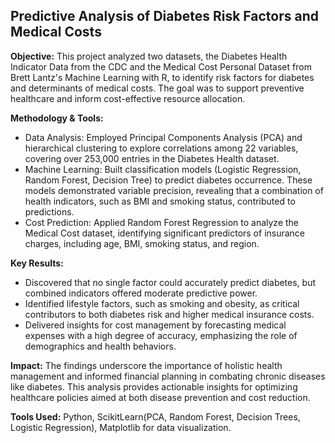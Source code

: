 ## Predictive Analysis of Diabetes Risk Factors and Medical Costs
**Objective:** This project analyzed two datasets, the Diabetes Health Indicator Data from the CDC and the Medical Cost Personal Dataset from Brett Lantz's Machine Learning with R, to identify risk factors for diabetes and determinants of medical costs. The goal was to support preventive healthcare and inform cost-effective resource allocation.

**Methodology & Tools:** 
- Data Analysis: Employed Principal Components Analysis (PCA) and hierarchical clustering to explore correlations among 22 variables, covering over 253,000 entries in the Diabetes Health dataset.
- Machine Learning: Built classification models (Logistic Regression, Random Forest, Decision Tree) to predict diabetes occurrence. These models demonstrated variable precision, revealing that a combination of health indicators, such as BMI and smoking status, contributed to predictions.
- Cost Prediction: Applied Random Forest Regression to analyze the Medical Cost dataset, identifying significant predictors of insurance charges, including age, BMI, smoking status, and region.

**Key Results:**
- Discovered that no single factor could accurately predict diabetes, but combined indicators offered moderate predictive power.
- Identified lifestyle factors, such as smoking and obesity, as critical contributors to both diabetes risk and higher medical insurance costs.
- Delivered insights for cost management by forecasting medical expenses with a high degree of accuracy, emphasizing the role of demographics and health behaviors.
  
**Impact:** The findings underscore the importance of holistic health management and informed financial planning in combating chronic diseases like diabetes. This analysis provides actionable insights for optimizing healthcare policies aimed at both disease prevention and cost reduction.

**Tools Used:** Python, ScikitLearn(PCA, Random Forest, Decision Trees, Logistic Regression), Matplotlib for data visualization.
